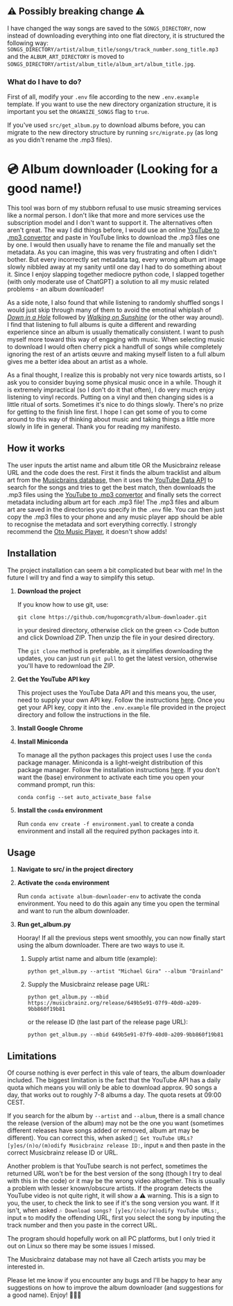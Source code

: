## ⚠️ Possibly breaking change ⚠️

I have changed the way songs are saved to the ```SONGS_DIRECTORY```, now instead of downloading everything into one flat directory, it is structured the following way: ```SONGS_DIRECTORY/artist/album_title/songs/track_number.song_title.mp3``` and the ```ALBUM_ART_DIRECTORY``` is moved to ```SONGS_DIRECTORY/artist/album_title/album_art/album_title.jpg```.

### What do I have to do?

First of all, modify your ```.env``` file according to the new ```.env.example``` template. If you want to use the new directory organization structure, it is important you set the ```ORGANIZE_SONGS``` flag to ```true```.

If you've used ```src/get_album.py``` to download albums before, you can migrate to the new directory structure by running ```src/migrate.py``` (as long as you didn't rename the .mp3 files).

# 💿 Album downloader (Looking for a good name!)

This tool was born of my stubborn refusal to use music streaming services like a normal person. I don't like that more and more services use the subscription model and I don't want to support it. The alternatives often aren't great. The way I did things before, I would use an online [YouTube to .mp3 convertor](https://ytmp3.as/) and paste in YouTube links to download the .mp3 files one by one. I would then usually have to rename the file and manually set the metadata. As you can imagine, this was very frustrating and often I didn't bother. But every incorrectly set metadata tag, every wrong album art image slowly nibbled away at my sanity until one day I had to do something about it. Since I enjoy slapping together mediocre python code, I slapped together (with only moderate use of ChatGPT) a solution to all my music related problems - an album downloader!

As a side note, I also found that while listening to randomly shuffled songs I would just skip through many of them to avoid the emotinal whiplash of [*Down in a Hole*](https://www.youtube.com/watch?v=f8hT3oDDf6c) followed by [*Walking on Sunshine*](https://www.youtube.com/watch?v=iPUmE-tne5U) (or the other way around). I find that listening to full albums is quite a different and rewarding experience since an album is usually thematically consistent. I want to push myself more toward this way of engaging with music. When selecting music to download I would often cherry pick a handfull of songs while completely ignoring the rest of an artists œuvre and making myself listen to a full album gives me a better idea about an artist as a whole.

As a final thought, I realize this is probably not very nice towards artists, so I ask you to consider buying some physical music once in a while. Though it is extremely impractical (so I don't do it that often), I do very much enjoy listening to vinyl records. Putting on a vinyl and then changing sides is a little ritual of sorts. Sometimes it's nice to do things slowly. There's no prize for getting to the finish line first. I hope I can get some of you to come around to this way of thinking about music and taking things a little more slowly in life in general. Thank you for reading my manifesto.

## How it works

The user inputs the artist name and album title OR the Musicbrainz release URL and the code does the rest. First it finds the album tracklist and album art from the [Musicbrains database](https://musicbrainz.org/), then it uses the [YouTube Data API](https://developers.google.com/youtube/v3) to search for the songs and tries to get the best match, then downloads the .mp3 files using the [YouTube to .mp3 convertor](https://ytmp3.as/) and finally sets the correct metadata including album art for each .mp3 file! The .mp3 files and album art are saved in the directories you specify in the ```.env``` file. You can then just copy the .mp3 files to your phone and any music player app should be able to recognise the metadata and sort everything correctly. I strongly recommend the [Oto Music Player](https://play.google.com/store/apps/details?id=com.piyush.music&hl=cs), it doesn't show adds!

## Installation

The project installation can seem a bit complicated but bear with me! In the future I will try and find a way to simplify this setup.

1.  **Download the project**

    If you know how to use git, use:

    ```git clone https://github.com/hugomcgrath/album-downloader.git```

    in your desired directory, otherwise click on the green <> Code button and click Download ZIP. Then unzip the file in your desired directory.

    The ```git clone``` method is preferable, as it simplifies downloading the updates, you can just run ```git pull``` to get the latest version, otherwise you'll have to redownload the ZIP.

2.  **Get the YouTube API key**

    This project uses the YouTube Data API and this means you, the user, need to supply your own API key. Follow the instructions [here](https://developers.google.com/youtube/v3/getting-started). Once you get your API key, copy it into the ```.env.example``` file provided in the project directory and follow the instructions in the file.

3.  **Install Google Chrome**

4.  **Install Miniconda**

    To manage all the python packages this project uses I use the ```conda``` package manager. Miniconda is a light-weight distribution of this package manager. Follow the installation instructions [here](https://www.anaconda.com/docs/getting-started/miniconda/install). If you don't want the (base) environment to activate each time you open your command prompt, run this:

    ```conda config --set auto_activate_base false```

5.  **Install the ```conda``` environment**

    Run ```conda env create -f environment.yaml``` to create a conda environment and install all the required python packages into it.

## Usage

1.  **Navigate to src/ in the project directory**

2.  **Activate the ```conda``` environment**

    Run ```conda activate album-downloader-env``` to activate the conda environment. You need to do this again any time you open the terminal and want to run the album downloader.

3.  **Run get_album.py**

    Hooray! If all the previous steps went smoothly, you can now finally start using the album downloader. There are two ways to use it.

    1.  Supply artist name and album title (example):

        ```python get_album.py --artist "Michael Gira" --album "Drainland"```

    2.  Supply the Musicbrainz release page URL:

        ```python get_album.py --mbid https://musicbrainz.org/release/649b5e91-07f9-40d0-a209-9bb860f19b81```

        or the release ID (the last part of the release page URL):

        ```python get_album.py --mbid 649b5e91-07f9-40d0-a209-9bb860f19b81```


## Limitations

Of course nothing is ever perfect in this vale of tears, the album downloader included. The biggest limitation is the fact that the YouTube API has a daily quota which means you will only be able to download approx. 90 songs a day, that works out to roughly 7-8 albums a day. The quota resets at 09:00 CEST.

If you search for the album by ```--artist``` and ```--album```, there is a small chance the release (version of the album) may not be the one you want (sometimes different releases have songs added or removed, album art may be different). You can correct this, when asked ```🔗 Get YouTube URLs? [y]es/(n)o/(m)odify Musicbrainz release ID:```, input ```m``` and then paste in the correct Musicbrainz release ID or URL.

Another problem is that YouTube search is not perfect, sometimes the returned URL won't be for the best version of the song (though I try to deal with this in the code) or it may be the wrong video altogether. This is usually a problem with lesser known/obscure artists. If the program detects the YouTube video is not quite right, it will show a ⚠️ warning. This is a sign to you, the user, to check the link to see if it's the song version you want. If it isn't, when asked ```🎶 Download songs? [y]es/(n)o/(m)odify YouTube URLs:```, input ```m``` to modify the offending URL, first you select the song by inputing the track number and then you paste in the correct URL.

The program should hopefully work on all PC platforms, but I only tried it out on Linux so there may be some issues I missed.

The Musicbrainz database may not have all Czech artists you may be interested in.

Please let me know if you encounter any bugs and I'll be happy to hear any suggestions on how to improve the album downloader (and suggestions for a good name). Enjoy! 🎷🎷🎷
